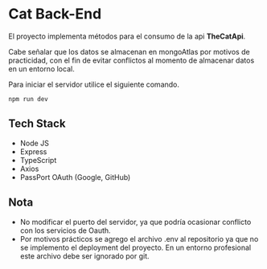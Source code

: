 # Cat Back-End

El proyecto implementa métodos para el consumo de la api **TheCatApi**.

Cabe señalar que los datos se almacenan en mongoAtlas por motivos de practicidad, con el fin de evitar conflictos al momento de almacenar datos en un entorno local.

Para iniciar el servidor utilice el siguiente comando.
```
npm run dev
```

## Tech Stack
- Node JS
- Express
- TypeScript
- Axios
- PassPort OAuth (Google, GitHub)


## Nota
- No modificar el puerto del servidor, ya que podría ocasionar conflicto con los servicios de Oauth.
- Por motivos prácticos se agrego el archivo .env al repositorio ya que no se implemento el deployment del proyecto. En un entorno profesional este archivo debe ser ignorado por git.
